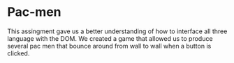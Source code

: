 # Pac-men
This assingment gave us a better understanding of how to interface all three language with the DOM. We created a game that allowed us to produce several pac men that bounce around from wall to wall when a button is clicked.
